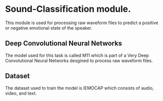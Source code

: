 # Sound-Classification module.
This module is used for processing raw waveform files to predict a positive or negative emotional state of the speaker.

## Deep Convolutional Neural Networks
The model used for this task is called M11 which is part of a Very Deep Convolutional Neural Networks desgined to process raw waveform files.

## Dataset
The dataset used to train the model is IEMOCAP which consists of audio, video, and text.
